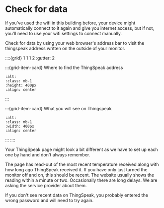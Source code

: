 # Check for data

If you've used the wifi in this building before, your device might automatically connect to it again and give you internet access, but if not, you'll need to use your wifi settings to
connect manually.

Check for data by using your web browser's address bar to visit the thingspeak address written on the outside of your monitor.

::::{grid} 1 1 1 2 
:gutter: 2

:::{grid-item-card}  Where to find the ThingSpeak address
```{image} /images/monitoring/v3/thingspeak-url-label.jpg
:alt: 
:class: mb-1
:height: 400px
:align: center
```
:::

:::{grid-item-card} What you will see on Thingspeak

```{image} /images/monitoring/thingspeak-last-temp.png
:alt: 
:class: mb-1
:width: 400px
:align: center
```
:::
::::

Your ThingSpeak page might look a bit different as we have to set up each one by hand and don't always remember.

The page has read-out of the most recent temperature received along with how long ago ThingSpeak received it.  If you have only just turned the monitor off and on, this should be recent.  The website usually shows the reading within a minute or two.  Occasionally there are long delays.  We are asking the service provider about them.  


If you don't see recent data on ThingSpeak, you probably entered the wrong password and will need to try again.